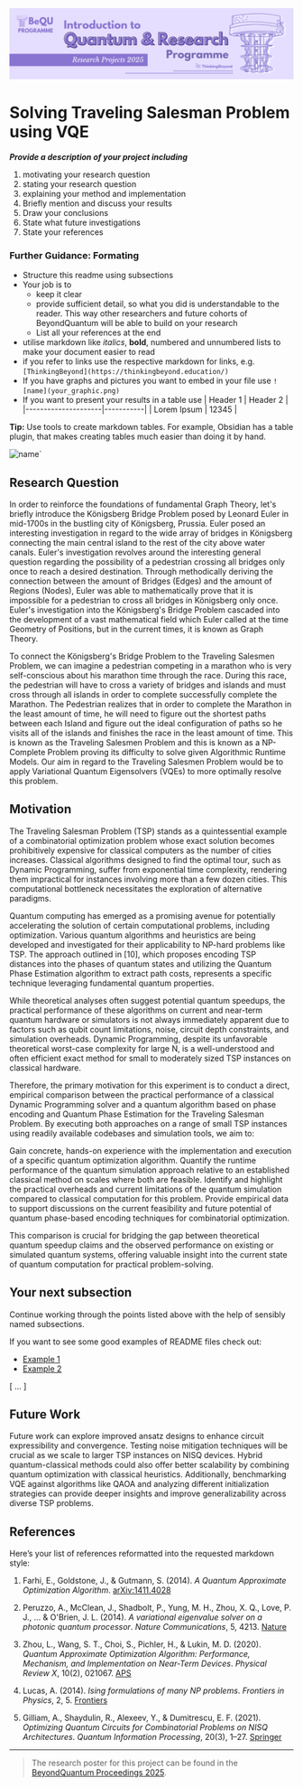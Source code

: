 ![BeyondQuantum Banner for Research Projects](../BeyondQuantum_Banner_Research_Projects_2025.png)

# Solving Traveling Salesman Problem using VQE

***Provide a description of your project including*** 

1. motivating your research question
2. stating your research question
3. explaining your method and implementation
4. Briefly mention and discuss your results
5. Draw your conclusions
6. State what future investigations 
7. State your references 

### Further Guidance: Formating
- Structure this readme using subsections
- Your job is to 
    - keep it clear
    - provide sufficient detail, so what you did is understandable to the reader. This way other researchers and future cohorts of BeyondQuantum will be able to build on your research
    - List all your references at the end
- utilise markdown like *italics*, **bold**, numbered and unnumbered lists to make your document easier to read
- if you refer to links use the respective markdown for links, e.g. `[ThinkingBeyond](https://thinkingbeyond.education/)`
- If you have graphs and pictures you want to embed in your file use `![name](your_graphic.png)`
- If you want to present your results in a table use
    | Header 1            | Header 2  |
    |---------------------|-----------|
    | Lorem Ipsum         | 12345     |

**Tip:** Use tools to create markdown tables. For example, Obsidian has a table plugin, that makes creating tables much easier than doing it by hand.

![name](Konigsberg_colour37936.jpg)`

## Research Question

In order to reinforce the foundations of fundamental Graph Theory, let's briefly introduce the Königsberg Bridge Problem posed by Leonard Euler in mid-1700s in the bustling city of Königsberg, Prussia. Euler posed an interesting investigation in regard to the wide array of bridges in Königsberg connecting the main central island to the rest of the city above water canals. Euler's investigation revolves around the interesting general question regarding the possibility of a pedestrian crossing all bridges only once to reach a desired destination. Through methodically deriving the connection between the amount of Bridges (Edges) and the amount of Regions (Nodes), Euler was able to mathematically prove that it is impossible for a pedestrian to cross all bridges in Königsberg only once. Euler's investigation into the Königsberg's Bridge Problem cascaded into the development of a vast mathematical field which Euler called at the time Geometry of Positions, but in the current times, it is known as Graph Theory. 

To connect the Königsberg's Bridge Problem to the Traveling Salesmen Problem, we can imagine a pedestrian competing in a marathon who is very self-conscious about his marathon time through the race. During this race, the pedestrian will have to cross a variety of bridges and islands and must cross through all islands in order to complete successfully complete the Marathon. The Pedestrian realizes that in order to complete the Marathon in the least amount of time, he will need to figure out the shortest paths between each Island and figure out the ideal configuration of paths so he visits all of the islands and finishes the race in the least amount of time. This is known as the Traveling Salesmen Problem and this is known as a NP-Complete Problem proving its difficulty to solve given Algorithmic Runtime Models. Our aim in regard to the Traveling Salesmen Problem would be to apply Variational Quantum Eigensolvers (VQEs) to more optimally resolve this problem.

## Motivation

The Traveling Salesman Problem (TSP) stands as a quintessential example of a combinatorial optimization problem whose exact solution becomes prohibitively expensive for classical computers as the number of cities increases. Classical algorithms designed to find the optimal tour, such as Dynamic Programming, suffer from exponential time complexity, rendering them impractical for instances involving more than a few dozen cities. This computational bottleneck necessitates the exploration of alternative paradigms.

Quantum computing has emerged as a promising avenue for potentially accelerating the solution of certain computational problems, including optimization. Various quantum algorithms and heuristics are being developed and investigated for their applicability to NP-hard problems like TSP. The approach outlined in [10], which proposes encoding TSP distances into the phases of quantum states and utilizing the Quantum Phase Estimation algorithm to extract path costs, represents a specific technique leveraging fundamental quantum properties.

While theoretical analyses often suggest potential quantum speedups, the practical performance of these algorithms on current and near-term quantum hardware or simulators is not always immediately apparent due to factors such as qubit count limitations, noise, circuit depth constraints, and simulation overheads. Dynamic Programming, despite its unfavorable theoretical worst-case complexity for large N, is a well-understood and often efficient exact method for small to moderately sized TSP instances on classical hardware.

Therefore, the primary motivation for this experiment is to conduct a direct, empirical comparison between the practical performance of a classical Dynamic Programming solver and a quantum algorithm based on phase encoding and Quantum Phase Estimation for the Traveling Salesman Problem. By executing both approaches on a range of small TSP instances using readily available codebases and simulation tools, we aim to:

Gain concrete, hands-on experience with the implementation and execution of a specific quantum optimization algorithm.
Quantify the runtime performance of the quantum simulation approach relative to an established classical method on scales where both are feasible.
Identify and highlight the practical overheads and current limitations of the quantum simulation compared to classical computation for this problem.
Provide empirical data to support discussions on the current feasibility and future potential of quantum phase-based encoding techniques for combinatorial optimization.

This comparison is crucial for bridging the gap between theoretical quantum speedup claims and the observed performance on existing or simulated quantum systems, offering valuable insight into the current state of quantum computation for practical problem-solving.

## Your next subsection

Continue working through the points listed above with the help of sensibly named subsections. 

If you want to see some good examples of README files check out:
- [Example 1](https://github.com/ThinkingBeyond/BeyondAI-2024/blob/main/warenya-loulia/README.md)
- [Example 2](https://github.com/ThinkingBeyond/BeyondAI-2024/blob/main/shaana-karuna/README.md)

[ ... ]

## Future Work

Future work can explore improved ansatz designs to enhance circuit expressibility and convergence. Testing noise mitigation techniques will be crucial as we scale to larger TSP instances on NISQ devices. Hybrid quantum-classical methods could also offer better scalability by combining quantum optimization with classical heuristics. Additionally, benchmarking VQE against algorithms like QAOA and analyzing different initialization strategies can provide deeper insights and improve generalizability across diverse TSP problems.

## References

Here’s your list of references reformatted into the requested markdown style:

1. Farhi, E., Goldstone, J., & Gutmann, S. (2014). *A Quantum Approximate Optimization Algorithm*. [arXiv:1411.4028](https://arxiv.org/abs/1411.4028)

2. Peruzzo, A., McClean, J., Shadbolt, P., Yung, M. H., Zhou, X. Q., Love, P. J., ... & O'Brien, J. L. (2014). *A variational eigenvalue solver on a photonic quantum processor*. *Nature Communications*, 5, 4213. [Nature](https://www.nature.com/articles/ncomms5213)

3. Zhou, L., Wang, S. T., Choi, S., Pichler, H., & Lukin, M. D. (2020). *Quantum Approximate Optimization Algorithm: Performance, Mechanism, and Implementation on Near-Term Devices*. *Physical Review X*, 10(2), 021067. [APS](https://journals.aps.org/prx/abstract/10.1103/PhysRevX.10.021067)

4. Lucas, A. (2014). *Ising formulations of many NP problems*. *Frontiers in Physics*, 2, 5. [Frontiers](https://www.frontiersin.org/articles/10.3389/fphy.2014.00005/full)

5. Gilliam, A., Shaydulin, R., Alexeev, Y., & Dumitrescu, E. F. (2021). *Optimizing Quantum Circuits for Combinatorial Problems on NISQ Architectures*. *Quantum Information Processing*, 20(3), 1–27. [Springer](https://link.springer.com/article/10.1007/s11128-020-02961-1)

---

> The research poster for this project can be found in the [BeyondQuantum Proceedings 2025](https://thinkingbeyond.education/beyondquantum_proceedings_2025/).

